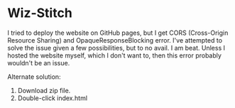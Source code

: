 # Wiz-Stitch
I tried to deploy the website on GitHub pages, but I get CORS (Cross-Origin Resource Sharing) and OpaqueResponseBlocking error. I've attempted to solve the issue given a few possibilities, but to no avail. I am beat.
Unless I hosted the website myself, which I don't want to, then this error probably wouldn't be an issue.

Alternate solution:
1. Download zip file.
2. Double-click index.html